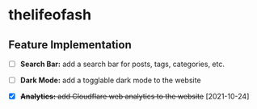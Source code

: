
# thelifeofash

## Feature Implementation

- [ ] **Search Bar:** add a search bar for posts, tags, categories, etc.
- [ ] **Dark Mode:** add a togglable dark mode to the website

- [X] ~~**Analytics:** add Cloudflare web analytics to the website~~ [2021-10-24]

